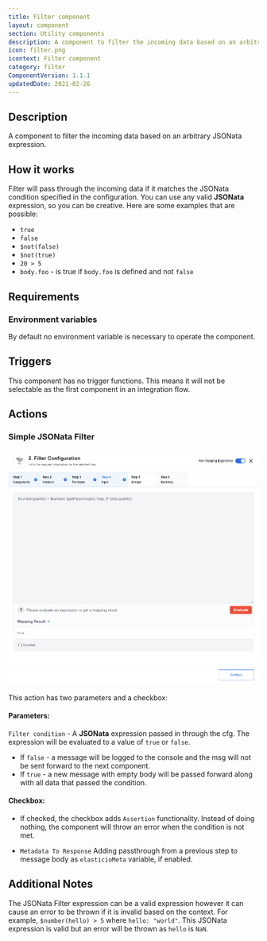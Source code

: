 ```yaml
---
title: Filter component
layout: component
section: Utility components
description: A component to filter the incoming data based on an arbitrary JSONata expression.
icon: filter.png
icontext: Filter component
category: filter
ComponentVersion: 1.1.1
updatedDate: 2021-02-26
---
```


## Description

A component to filter the incoming data based on an arbitrary JSONata expression.

## How it works

Filter will pass through the incoming data if it matches the JSONata condition
specified in the configuration. You can use any valid **JSONata** expression,
so you can be creative. Here are some examples that are possible:

*   `true`
*   `false`
*   `$not(false)`
*   `$not(true)`
*    `20 > 5`
*   `body.foo` - is true if `body.foo` is defined and not `false`

## Requirements

### Environment variables

By default no environment variable is necessary to operate the component.

## Triggers

This component has no trigger functions. This means it will not be selectable as
the first component in an integration flow.

## Actions

### Simple JSONata Filter

![Simple JSONata Filter](img/simple-jsonata-filter.png)

This action has two parameters and a checkbox:

#### Parameters:

`Filter condition` - A **JSONata** expression passed in through the cfg.
The expression will be evaluated to a value of  `true` or `false`.

*   If `false` - a message will be logged to the console and the msg will not be sent forward to the next component.
*   If `true` - a new message with empty body will be passed forward along with all data that passed the condition.

#### Checkbox:

* If checked, the checkbox adds `Assertion` functionality. Instead of doing nothing,
the component will throw an error when the condition is not met.

* `Metadata To Response` Adding passthrough from a previous step to message body as `elasticioMeta` variable, if enabled.

## Additional Notes

The JSONata Filter expression can be a valid expression however it can cause an
error to be thrown if it is invalid based on the context. For example,
`$number(hello) > 5` where `hello: "world"`. This JSONata expression is valid
but an error will be thrown as `hello` is `NaN`.
